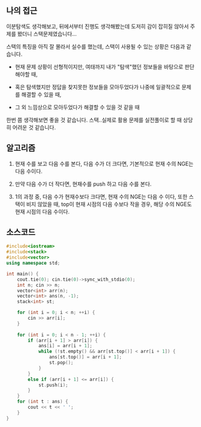 ## 나의 접근 

이분탐색도 생각해보고, 뒤에서부터 진행도 생각해봤는데
도저히 감이 잡히질 않아서 주제를 봤더니 스택문제였습니다...

스택의 특징을 아직 잘 몰라서 실수를 했는데, 스택이 사용될 수 있는 상황은 다음과 같습니다.

- 현재 문제 상황이 선형적이지만, 여태까지 내가 "탐색"했던 정보들을 바탕으로 판단해야할 때,

- 혹은 탐색했지만 정답을 찾지못한 정보들을 모아두었다가 나중에 일괄적으로 문제를 해결할 수 있을 때,

- 그 외 느낌상으로 모아두었다가 해결할 수 있을 것 같을 때

한번 쯤 생각해보면 좋을 것 같습니다. 스택..실제로 활용 문제를 실전풀이로 할 때 상당히 어려운 것 같습니다.

## 알고리즘

1. 현재 수를 보고 다음 수를 본다, 다음 수가 더 크다면, 기본적으로 현재 수의 NGE는 다음 수이다.

2. 만약 다음 수가 더 작다면, 현재수를 push 하고 다음 수를 본다.

3. 1의 과정 중, 다음 수가 현재수보다 크다면, 현재 수의 NGE는 다음 수 이다, 또한 스택이 비지 않았을 때, top이 현재 시점의 다음 수보다 작을 경우, 해당 수의 NGE도 현재 시점의 다음 수이다.

## 소스코드

```cpp
#include<iostream>
#include<stack>
#include<vector>
using namespace std;

int main() {
	cout.tie(0); cin.tie(0)->sync_with_stdio(0);
	int n; cin >> n;
	vector<int> arr(n);
	vector<int> ans(n, -1);
	stack<int> st;

	for (int i = 0; i < n; ++i) {
		cin >> arr[i];
	}
	
	for (int i = 0; i < n - 1; ++i) {
		if (arr[i + 1] > arr[i]) {
			ans[i] = arr[i + 1];
			while (!st.empty() && arr[st.top()] < arr[i + 1]) {
				ans[st.top()] = arr[i + 1];
				st.pop();
			}
		}
		else if (arr[i + 1] <= arr[i]) {
			st.push(i);
		}
	}
	for (int t : ans) {
		cout << t << ' ';
	}
}
```